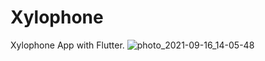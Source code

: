 # Xylophone

Xylophone App with Flutter.
![photo_2021-09-16_14-05-48](https://user-images.githubusercontent.com/62913154/133609166-80347e4e-1f70-4f8e-8447-40cab1b0c936.jpg)
